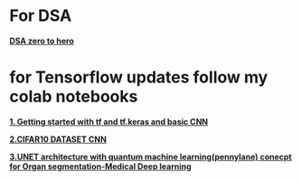 # For DSA 
**[DSA zero to hero](https://github.com/sachuverma/DataStructures-Algorithms/tree/4703b8b7db15741b6d20aa04be17dbd29dc6bf63/Striver%20Sheet)**


# for Tensorflow updates follow my colab notebooks
**[1. Getting started with tf and tf.keras and basic CNN](https://colab.research.google.com/drive/1_eTAZAe8PM9-Qc4PziseOSpDY54zZVGh?usp=sharing)**


**[2.CIFAR10 DATASET CNN](https://colab.research.google.com/drive/1PuVhCrDrhg7v_gDZKHpbXytSPI5S-EhN#scrollTo=GoH9_OTNIiD9)**


**[3.UNET architecture with quantum machine learning(pennylane) conecpt for Organ segmentation-Medical Deep learning](https://colab.research.google.com/drive/1q83j3P8sb1XspJ0eg-O8PDXiGzUSBxXQ#scrollTo=SZEjOII87NOw)**
